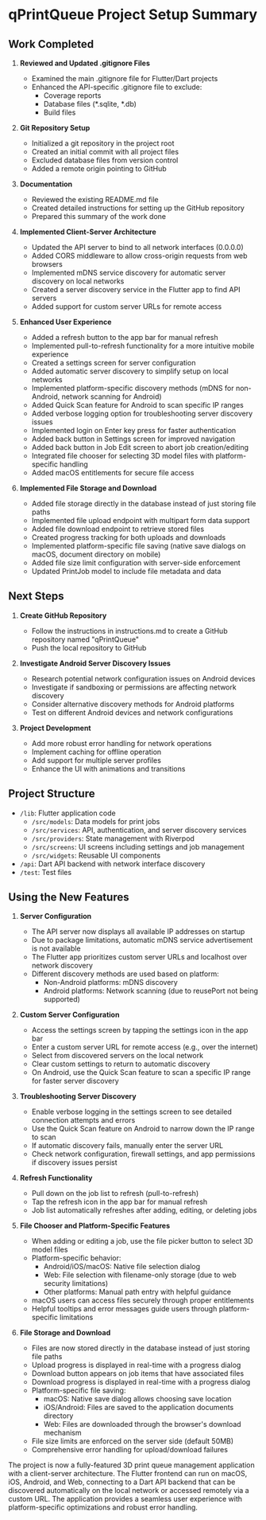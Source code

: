 # qPrintQueue Project Setup Summary

## Work Completed

1. **Reviewed and Updated .gitignore Files**
   - Examined the main .gitignore file for Flutter/Dart projects
   - Enhanced the API-specific .gitignore file to exclude:
     - Coverage reports
     - Database files (*.sqlite, *.db)
     - Build files

2. **Git Repository Setup**
   - Initialized a git repository in the project root
   - Created an initial commit with all project files
   - Excluded database files from version control
   - Added a remote origin pointing to GitHub

3. **Documentation**
   - Reviewed the existing README.md file
   - Created detailed instructions for setting up the GitHub repository
   - Prepared this summary of the work done

4. **Implemented Client-Server Architecture**
   - Updated the API server to bind to all network interfaces (0.0.0.0)
   - Added CORS middleware to allow cross-origin requests from web browsers
   - Implemented mDNS service discovery for automatic server discovery on local networks
   - Created a server discovery service in the Flutter app to find API servers
   - Added support for custom server URLs for remote access

5. **Enhanced User Experience**
   - Added a refresh button to the app bar for manual refresh
   - Implemented pull-to-refresh functionality for a more intuitive mobile experience
   - Created a settings screen for server configuration
   - Added automatic server discovery to simplify setup on local networks
   - Implemented platform-specific discovery methods (mDNS for non-Android, network scanning for Android)
   - Added Quick Scan feature for Android to scan specific IP ranges
   - Added verbose logging option for troubleshooting server discovery issues
   - Implemented login on Enter key press for faster authentication
   - Added back button in Settings screen for improved navigation
   - Added back button in Job Edit screen to abort job creation/editing
   - Integrated file chooser for selecting 3D model files with platform-specific handling
   - Added macOS entitlements for secure file access

6. **Implemented File Storage and Download**
   - Added file storage directly in the database instead of just storing file paths
   - Implemented file upload endpoint with multipart form data support
   - Added file download endpoint to retrieve stored files
   - Created progress tracking for both uploads and downloads
   - Implemented platform-specific file saving (native save dialogs on macOS, document directory on mobile)
   - Added file size limit configuration with server-side enforcement
   - Updated PrintJob model to include file metadata and data

## Next Steps

1. **Create GitHub Repository**
   - Follow the instructions in instructions.md to create a GitHub repository named "qPrintQueue"
   - Push the local repository to GitHub

2. **Investigate Android Server Discovery Issues**
   - Research potential network configuration issues on Android devices
   - Investigate if sandboxing or permissions are affecting network discovery
   - Consider alternative discovery methods for Android platforms
   - Test on different Android devices and network configurations

3. **Project Development**
   - Add more robust error handling for network operations
   - Implement caching for offline operation
   - Add support for multiple server profiles
   - Enhance the UI with animations and transitions

## Project Structure

- `/lib`: Flutter application code
  - `/src/models`: Data models for print jobs
  - `/src/services`: API, authentication, and server discovery services
  - `/src/providers`: State management with Riverpod
  - `/src/screens`: UI screens including settings and job management
  - `/src/widgets`: Reusable UI components
- `/api`: Dart API backend with network interface discovery
- `/test`: Test files

## Using the New Features

1. **Server Configuration**
   - The API server now displays all available IP addresses on startup
   - Due to package limitations, automatic mDNS service advertisement is not available
   - The Flutter app prioritizes custom server URLs and localhost over network discovery
   - Different discovery methods are used based on platform:
      - Non-Android platforms: mDNS discovery
      - Android platforms: Network scanning (due to reusePort not being supported)

2. **Custom Server Configuration**
   - Access the settings screen by tapping the settings icon in the app bar
   - Enter a custom server URL for remote access (e.g., over the internet)
   - Select from discovered servers on the local network
   - Clear custom settings to return to automatic discovery
   - On Android, use the Quick Scan feature to scan a specific IP range for faster server discovery

3. **Troubleshooting Server Discovery**
   - Enable verbose logging in the settings screen to see detailed connection attempts and errors
   - Use the Quick Scan feature on Android to narrow down the IP range to scan
   - If automatic discovery fails, manually enter the server URL
   - Check network configuration, firewall settings, and app permissions if discovery issues persist

4. **Refresh Functionality**
   - Pull down on the job list to refresh (pull-to-refresh)
   - Tap the refresh icon in the app bar for manual refresh
   - Job list automatically refreshes after adding, editing, or deleting jobs

5. **File Chooser and Platform-Specific Features**
   - When adding or editing a job, use the file picker button to select 3D model files
   - Platform-specific behavior:
      - Android/iOS/macOS: Native file selection dialog
      - Web: File selection with filename-only storage (due to web security limitations)
      - Other platforms: Manual path entry with helpful guidance
   - macOS users can access files securely through proper entitlements
   - Helpful tooltips and error messages guide users through platform-specific limitations

6. **File Storage and Download**
   - Files are now stored directly in the database instead of just storing file paths
   - Upload progress is displayed in real-time with a progress dialog
   - Download button appears on job items that have associated files
   - Download progress is displayed in real-time with a progress dialog
   - Platform-specific file saving:
      - macOS: Native save dialog allows choosing save location
      - iOS/Android: Files are saved to the application documents directory
      - Web: Files are downloaded through the browser's download mechanism
   - File size limits are enforced on the server side (default 50MB)
   - Comprehensive error handling for upload/download failures

The project is now a fully-featured 3D print queue management application with a client-server architecture. The Flutter frontend can run on macOS, iOS,
Android, and Web, connecting to a Dart API backend that can be discovered automatically on the local network or accessed remotely via a custom URL. The
application provides a seamless user experience with platform-specific optimizations and robust error handling.
